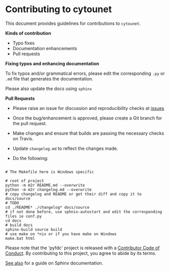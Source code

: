 # Contributing to cytounet

This document provides guidelines for contributions to `cytounet`.

**Kinds of contribution**

* Typo fixes
* Documentation enhancements
* Pull requests


**Fixing typos and enhancing documentation**

To fix typos and/or grammatical errors, please edit the corresponding `.py` or `.md` file that generates the documentation. 

Please also update the docs using `sphinx`

**Pull Requests**

* Please raise an issue for discussion and reproducibility checks at [issues](https://github.com/Nelson-Gon/cytounet/issues)

* Once the bug/enhancement is approved, please create a Git branch for the pull request.

* Make changes and ensure that builds are passing the necessary checks on Travis.

* Update `changelog.md` to reflect the changes made.

* Do the following:

```

# The Makefile here is Windows specific

# root of project
python -m m2r README.md --overwrite
python -m m2r changelog.md --overwrite
# copy changelog and README or get their diff and copy it to docs/source
# TODO
cd ./README* ./changelog* docs/source
# if not done before, use sphnix-autostart and edit the corresponding files ie conf.py 
cd docs
# build docs
sphinx-build source build
# use make on *nix or if you have make on Windows
make.bat html

```
Please note that the 'pyfdc' project is released with a
[Contributor Code of Conduct](.github/CODE_OF_CONDUCT.md).
By contributing to this project, you agree to abide by its terms.

[See also](https://samnicholls.net/2016/06/15/how-to-sphinx-readthedocs/) for a guide on Sphinx documentation.